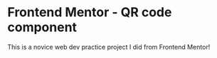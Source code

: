 # Frontend Mentor - QR code component

This is a novice web dev practice project I did from Frontend Mentor! 
